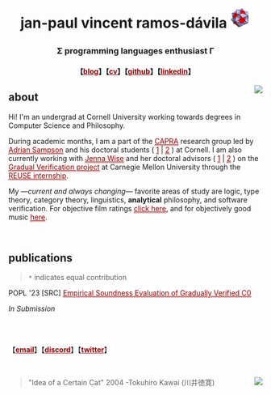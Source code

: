 # <p align="center"> jan-paul vincent ramos-dávila [![alt text](./Data/icosi.png)](https://dogfeathers.com/icosidodec/topo.html) </p>
### <p align="center">Σ programming languages enthusiast Γ </p>
#### <p align="center">【<a href="https://blog.jpramos.me" style="color: #8B0000;">blog</a>】【<a href="https://jpramos.me/Data/cv.pdf" style="color: #8B0000;">cv</a>】【<a href="https://github.com/jpVinnie" style="color: #8B0000;">github</a>】【<a href="https://www.linkedin.com/in/jpv-ramos/" style="color: #8B0000;">linkedin</a>】</p>

[<img height=80px src="https://raw.githubusercontent.com/jpVinnie/jpvinnie.github.io/master/Data/ORCID.png" align="right">](https://orcid.org/0000-0003-1055-6785)
## about 

Hi! I'm an undergrad at Cornell University working towards degrees in Computer Science and Philosophy.

During academic months, I am a part of the <a href="https://capra.cs.cornell.edu/" style="color: #8B0000; border-bottom:1px dotted">CAPRA</a> research group led by <a href="https://www.cs.cornell.edu/~asampson/" style="color: #8B0000; border-bottom:1px dotted">Adrian Sampson</a> and his doctoral students ( <a href="https://rachitnigam.com/" style="color: #8B0000; border-bottom:1px dotted">1</a> \| <a href="https://griffinberlste.in/" style="color: #8B0000; border-bottom:1px dotted">2</a> ) at Cornell. I am also currently working with <a href="https://www.cs.cmu.edu/~jlwise/" style="color: #8B0000; border-bottom:1px dotted">Jenna Wise</a> and her doctoral advisors ( <a href="https://www.cs.cmu.edu/~aldrich/" style="color: #8B0000; border-bottom:1px dotted">1</a> \| <a href="https://www.cs.cmu.edu/~jssunshi/" style="color: #8B0000; border-bottom:1px dotted">2</a> ) on the <a href="https://2020.splashcon.org/details/splash-2020-oopsla/104/Gradual-Verification-of-Recursive-Heap-Data-Structures" style="color: #8B0000; border-bottom:1px dotted">Gradual Verification project</a> at Carnegie Mellon University through the <a href="https://www.cmu.edu/scs/isr/reuse/" style="color: #8B0000; border-bottom:1px dotted">REUSE internship</a>. 

My —*current and always changing*— favorite areas of study are logic, type theory, category theory, linguistics, **analytical** philosophy, and software verification. For objective film ratings <a href="https://letterboxd.com/Vinnely/" style="color: #8B0000; border-bottom:1px dotted">click here</a>, and for objectively good music <a href="https://bandcamp.com/jpvinnely" style="color: #8B0000; border-bottom:1px dotted">here</a>.

<br>

## publications
> `*` indicates equal contribution

POPL '23 [SRC] <a href="http://jpramos.me/Data/2022%2008.05%20REUSE%20Poster%20-%20JanPaulVRamosEmpiricalSoundnessofGradualVerification.pdf" style="color: #8B0000; border-bottom:1px dotted">Empirical Soundness Evaluation of Gradually Verified C0</a>

*In Submission*

<br>

<br>


【<a href="mailto:jvr34@cornell.edu" style="color: #8B0000;">**email**</a>】【<a href="https://discord.com/users/294518633541926912" style="color: #8B0000;">**discord**</a>】【<a href="https://twitter.com/JanPaulV" style="color: #8B0000;">**twitter**</a>】</p>

<br>

> "Idea of a Certain Cat" 2004 -Tokuhiro Kawai (川井徳寛) [<img height=100px src="https://raw.githubusercontent.com/jpVinnie/jpvinnie.github.io/master/Data/Tokuhiro%20Kawai2.jpg" align="right">](https://www.thegreatcat.org/the-cat-in-art-and-photos-2/cats-asian-art/tokuhiro-kawai-1971-present-japanese/)
